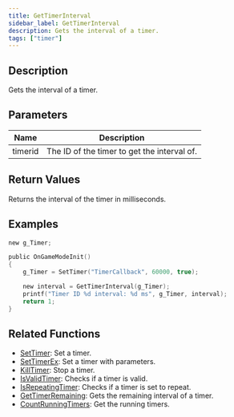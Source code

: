 ```yaml
---
title: GetTimerInterval
sidebar_label: GetTimerInterval
description: Gets the interval of a timer.
tags: ["timer"]
---
```


<VersionWarn version='omp v1.1.0.2612' />

## Description

Gets the interval of a timer.

## Parameters

| Name    | Description                                 |
|---------|---------------------------------------------|
| timerid | The ID of the timer to get the interval of. |

## Return Values

Returns the interval of the timer in milliseconds.

## Examples

```c
new g_Timer;

public OnGameModeInit()
{
    g_Timer = SetTimer("TimerCallback", 60000, true);

    new interval = GetTimerInterval(g_Timer);
    printf("Timer ID %d interval: %d ms", g_Timer, interval);
    return 1;
}
```

## Related Functions

- [SetTimer](SetTimer): Set a timer.
- [SetTimerEx](SetTimerEx): Set a timer with parameters.
- [KillTimer](KillTimer): Stop a timer.
- [IsValidTimer](IsValidTimer): Checks if a timer is valid.
- [IsRepeatingTimer](IsRepeatingTimer): Checks if a timer is set to repeat.
- [GetTimerRemaining](GetTimerRemaining): Gets the remaining interval of a timer.
- [CountRunningTimers](CountRunningTimers): Get the running timers.